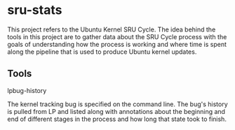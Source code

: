 # sru-stats

This project refers to the Ubuntu Kernel SRU Cycle. The idea behind the tools in this project are to gather data about the SRU Cycle process with the goals of understanding how the process is working and where time is spent along the pipeline that is used to produce Ubuntu kernel updates.

## Tools
lpbug-history
<div style="margin-left; 40px;">
The kernel tracking bug is specified on the command line. The bug's history is pulled from LP and listed along with annotations about the beginning and end of different stages in the process and how long that state took to finish.
</div>

